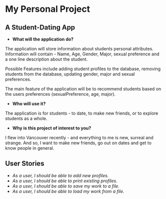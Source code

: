 # My Personal Project

## A Student-Dating App


- **What will the application do?**

The application will store information about students personal attributes.
Information will contain - Name, Age, Gender, Major, sexual preference and a one line description about the student.

Possible Features include adding student profiles to the database, removing students from the database, updating 
gender, major and sexual preferences. 

The main feature of the application will be to recommend students based on the users preferences 
(sexualPreference, age, major).

- **Who will use it?**

The application is for students - to date, to make new friends, or to explore students as a whole.
 
- **Why is this project of interest to you?**

I flew into Vancouver recently - and everything to me is new, surreal and strange. And so, I want to make new friends, 
go out on dates and get to know people in general.


## User Stories

- *As a user, I should be able to add new profiles.*
- *As a user, I should be able to print existing profiles.*
- *As a user, I should be able to save my work to a file.*
- *As a user, I should be able to load my work from a file.*